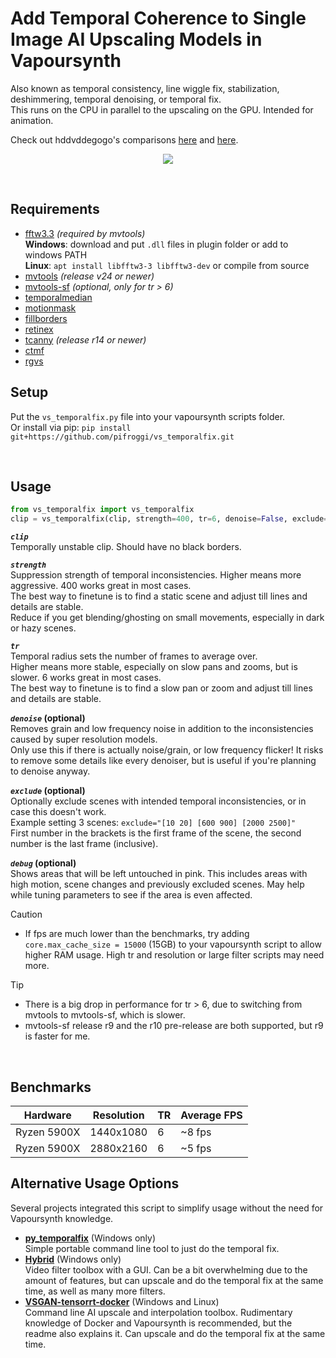 

















# Add Temporal Coherence to Single Image AI Upscaling Models in Vapoursynth
Also known as temporal consistency, line wiggle fix, stabilization, deshimmering, temporal denoising, or temporal fix.  
This runs on the CPU in parallel to the upscaling on the GPU. Intended for animation.

Check out hddvddegogo's comparisons [here](https://www.youtube.com/watch?v=BXc_Uddt2KA) and [here](https://www.youtube.com/watch?v=u6LHR9_m5rg).



<p align="center">
    <img src="README_img1.gif"/>
</p>

<br />

## Requirements
* [fftw3.3](http://www.fftw.org/download.html) *(required by mvtools)*  
    __Windows__: download and put `.dll` files in plugin folder or add to windows PATH  
    __Linux__: `apt install libfftw3-3 libfftw3-dev` or compile from source
* [mvtools](https://github.com/dubhater/vapoursynth-mvtools) *(release v24 or newer)*
* [mvtools-sf](https://github.com/IFeelBloated/vapoursynth-mvtools-sf) *(optional, only for tr > 6)*
* [temporalmedian](https://github.com/dubhater/vapoursynth-temporalmedian)
* [motionmask](https://github.com/dubhater/vapoursynth-motionmask)
* [fillborders](https://github.com/dubhater/vapoursynth-fillborders)
* [retinex](https://github.com/HomeOfVapourSynthEvolution/VapourSynth-Retinex)
* [tcanny](https://github.com/HomeOfVapourSynthEvolution/VapourSynth-TCanny) *(release r14 or newer)*
* [ctmf](https://github.com/HomeOfVapourSynthEvolution/VapourSynth-CTMF)
* [rgvs](https://github.com/vapoursynth/vs-removegrain)

## Setup
Put the `vs_temporalfix.py` file into your vapoursynth scripts folder.  
Or install via pip: `pip install git+https://github.com/pifroggi/vs_temporalfix.git`

<br />

## Usage

```python
from vs_temporalfix import vs_temporalfix
clip = vs_temporalfix(clip, strength=400, tr=6, denoise=False, exclude=None, debug=False)
```

__*`clip`*__  
Temporally unstable clip.
Should have no black borders.

__*`strength`*__  
Suppression strength of temporal inconsistencies. Higher means more aggressive. 400 works great in most cases.  
The best way to finetune is to find a static scene and adjust till lines and details are stable.  
Reduce if you get blending/ghosting on small movements, especially in dark or hazy scenes.

__*`tr`*__  
Temporal radius sets the number of frames to average over.  
Higher means more stable, especially on slow pans and zooms, but is slower. 6 works great in most cases.  
The best way to finetune is to find a slow pan or zoom and adjust till lines and details are stable.

__*`denoise`* (optional)__  
Removes grain and low frequency noise in addition to the inconsistencies caused by super resolution models.  
Only use this if there is actually noise/grain, or low frequency flicker! It risks to remove some details like every denoiser, but is useful if you're planning to denoise anyway.

__*`exclude`* (optional)__  
Optionally exclude scenes with intended temporal inconsistencies, or in case this doesn't work.  
Example setting 3 scenes: `exclude="[10 20] [600 900] [2000 2500]"`  
First number in the brackets is the first frame of the scene, the second number is the last frame (inclusive).

__*`debug`* (optional)__  
Shows areas that will be left untouched in pink. This includes areas with high motion, scene changes and previously excluded scenes. May help while tuning parameters to see if the area is even affected.

> [!CAUTION]
> * If fps are much lower than the benchmarks, try adding `core.max_cache_size = 15000` (15GB) to your vapoursynth script to allow higher RAM usage. High tr and resolution or large filter scripts may need more.

> [!TIP]
> * There is a big drop in performance for tr > 6, due to switching from mvtools to mvtools-sf, which is slower.
> * mvtools-sf release r9 and the r10 pre-release are both supported, but r9 is faster for me.

<br />

## Benchmarks

| Hardware    | Resolution | TR | Average FPS
| ----------- | ---------- | -- | -----------
| Ryzen 5900X | 1440x1080  | 6  | ~8 fps
| Ryzen 5900X | 2880x2160  | 6  | ~5 fps

## Alternative Usage Options
Several projects integrated this script to simplify usage without the need for Vapoursynth knowledge.
* __[py_temporalfix](https://github.com/JepEtau/py_temporalfix)__ (Windows only)  
  Simple portable command line tool to just do the temporal fix.
* __[Hybrid](https://www.selur.de/)__ (Windows only)  
  Video filter toolbox with a GUI. Can be a bit overwhelming due to the amount of features, but can upscale and do the temporal fix at the same time, as well as many more filters.
* __[VSGAN-tensorrt-docker](https://github.com/styler00dollar/VSGAN-tensorrt-docker)__ (Windows and Linux)  
  Command line AI upscale and interpolation toolbox. Rudimentary knowledge of Docker and Vapoursynth is recommended, but the readme also explains it. Can upscale and do the temporal fix at the same time.
